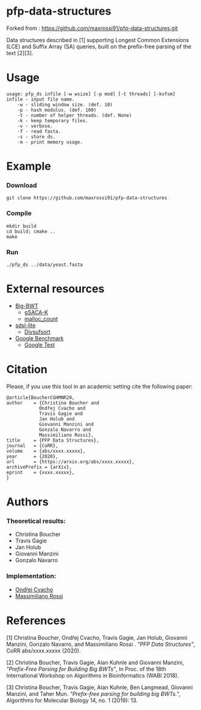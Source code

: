 # pfp-data-structures

Forked from : https://github.com/maxrossi91/pfp-data-structures.git

Data structures described in [1] supporting Longest Common Extensions (LCE) and Suffix Array (SA) queries, built on the prefix-free parsing of the text [2][3].

# Usage

```
usage: pfp_ds infile [-w wsize] [-p mod] [-t threads] [-kvfsm]
infile - input file name.
    -w - sliding window size. (def. 10)
    -p - hash modulus. (def. 100)
    -t - number of helper threads. (def. None)
    -k - keep temporary files.
    -v - verbose.
    -f - read fasta.
    -s - store ds.
    -m - print memory usage.
```

# Example
### Download

```console
git clone https://github.com/maxrossi91/pfp-data-structures
```

### Compile

```console
mkdir build
cd build; cmake ..
make
```

### Run

```console
./pfp_ds ../data/yeast.fasta
```

# External resources

* [Big-BWT](https://github.com/alshai/Big-BWT.git)
    * [gSACA-K](https://github.com/felipelouza/gsa-is.git)
    * [malloc_count](https://github.com/bingmann/malloc_count)
* [sdsl-lite](https://github.com/simongog/sdsl-lite)
    * [Divsufsort](https://github.com/simongog/libdivsufsort.git)
* [Google Benchmark](https://github.com/google/benchmark.git)
    * [Google Test](https://github.com/google/googletest)

# Citation 

Please, if you use this tool in an academic setting cite the following paper:

    @article{BoucherCGHMNR20,
    author    = {Christina Boucher and
                Ondřej Cvacho and
                Travis Gagie and
                Jan Holub and
                Giovanni Manzini and
                Gonzalo Navarro and
                Massimiliano Rossi},
    title     = {PFP Data Structures},
    journal   = {CoRR},
    volume    = {abs/xxxx.xxxxx},
    year      = {2020},
    url       = {https://arxiv.org/abs/xxxx.xxxxx},
    archivePrefix = {arXiv},
    eprint    = {xxxx.xxxxx},
    }


# Authors

### Theoretical results:

* Christina Boucher
* Travis Gagie
* Jan Holub
* Giovanni Manzini
* Gonzalo Navarro

### Implementation:

* [Ondřej Cvacho](https://github.com/vallpaper)
* [Massimiliano Rossi](https://github.com/maxrossi91)

# References

[1] Christina Boucher, Ondřej Cvacho, Travis Gagie, Jan Holub, Giovanni Manzini, Gonzalo Navarro, and Massimiliano Rossi . *"PFP Data Structures"*, CoRR abs/xxxx.xxxxx (2020).

[2] Christina Boucher, Travis Gagie, Alan Kuhnle and Giovanni Manzini, *"Prefix-Free Parsing for Building Big BWTs"*, In Proc. of the 18th International Workshop on Algorithms in Bioinformatics (WABI 2018).

[3] Christina Boucher, Travis Gagie, Alan Kuhnle, Ben Langmead, Giovanni Manzini, and Taher Mun. *"Prefix-free parsing for building big BWTs."*, Algorithms for Molecular Biology 14, no. 1 (2019): 13.
